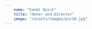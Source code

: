```yaml
---
    name: "Sandi Quick"
    title: "Owner and Director"
    image: "/assets/images/pic10.jpg"
---
```



